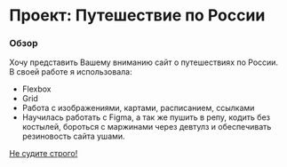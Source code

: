 # Проект: Путешествие по России

### Обзор
Хочу представить Вашему вниманию сайт о путешествиях по России.  
В своей работе я использовала:  
* Flexbox  
* Grid  
* Работа с изображениями, картами, расписанием, ссылками  
* Научилась работать с Figma, а так же пушить в репу, кодить без костылей, бороться с маржинами через девтулз и обеспечивать резиновость сайта ушами.  

[Не судите строго!](https://kamille57.github.io/russian-travel/ "Сайт про путешествия по России")
